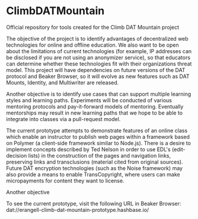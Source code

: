 # ClimbDATMountain
Official repository for tools created for the Climb DAT Mountain project

The objective of the project is to identify advantages of decentralized web technologies for online and offline education.
We also want to be open about the limitations of current technologies (for example, IP addresses can be disclosed if you are not using an anonymizer service), so that educators can determine whether these technologies fit with their organizations threat model.  This project will have dependencies on future versions of the DAT protocol and Beaker Browser, so it will evolve as new features such as DAT Mounts, Identity, and Multiwriter are released.

Another objective is to identify use cases that can support multiple learning styles and learning paths.  Experiments will be conducted of various mentoring protocols and pay-it-forward models of mentoring.  Eventually mentorships may result in new learning paths that we hope to be able to integrate into classes via a pull-request model.

The current prototype attempts to demonstrate features of an online class which enable an instructor to publish web pages within a framework based on Polymer (a client-side framework similar to Node.js).  There is a desire to implement concepts described by Ted Nelson in order to use EDL's (edit-decision lists) in the construction of the pages and navigation links, preserving links and transclusions (material cited from original sources).  Future DAT encryption technologies (such as the Noise framework) may also provide a means to enable TransCopyright, where users can make micropayments for content they want to license.

Another objective 

To see the current prototype, visit the following URL in Beaker Browser:
dat://erangell-climb-dat-mountain-prototype.hashbase.io/

